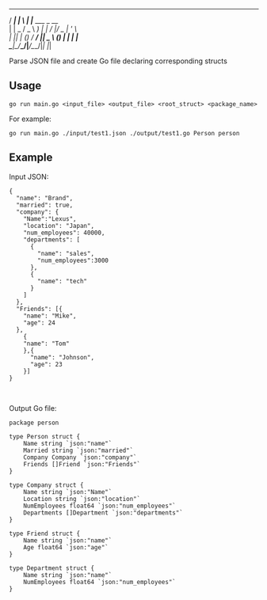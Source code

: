   ____      ____     _  
 / ___| ___|___ \   | |___  ___  _ __  
| |  _ / _ \ __) |  | / __|/ _ \| '_ \  
| |_| | (_) / __/ |_| \__ \ (_) | | | |  
 \____|\___/_____\___/|___/\___/|_| |_|  
  
Parse JSON file and create Go file declaring corresponding structs 

## Usage
```
go run main.go <input_file> <output_file> <root_struct> <package_name>
```
For example:
```
go run main.go ./input/test1.json ./output/test1.go Person person
```

## Example
Input JSON:
```
{
  "name": "Brand",
  "married": true,
  "company": {
    "Name":"Lexus",
    "location": "Japan",
    "num_employees": 40000,
    "departments": [
      {
        "name": "sales",
        "num_employees":3000
      },
      {
        "name": "tech"
      }
    ]
  },
  "Friends": [{
    "name": "Mike",
    "age": 24
  },
    {
    "name": "Tom"
    },{
      "name": "Johnson",
      "age": 23
    }]
}
```
<br/>

Output Go file:
```
package person

type Person struct {
	Name string `json:"name"`
	Married string `json:"married"`
	Company Company `json:"company"`
	Friends []Friend `json:"Friends"`
}

type Company struct {
	Name string `json:"Name"`
	Location string `json:"location"`
	NumEmployees float64 `json:"num_employees"`
	Departments []Department `json:"departments"`
}

type Friend struct {
	Name string `json:"name"`
	Age float64 `json:"age"`
}

type Department struct {
	Name string `json:"name"`
	NumEmployees float64 `json:"num_employees"`
}
```